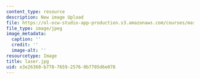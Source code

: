 ```yaml
---
content_type: resource
description: New image Upload
file: https://ol-ocw-studio-app-production.s3.amazonaws.com/courses/mas-962-special-topics-new-textiles-spring-2010/e3e26360b778765925760b7705d6e078_laser.jpg
file_type: image/jpeg
image_metadata:
  caption: ''
  credit: ''
  image-alt: ''
resourcetype: Image
title: laser.jpg
uid: e3e26360-b778-7659-2576-0b7705d6e078
---
```

